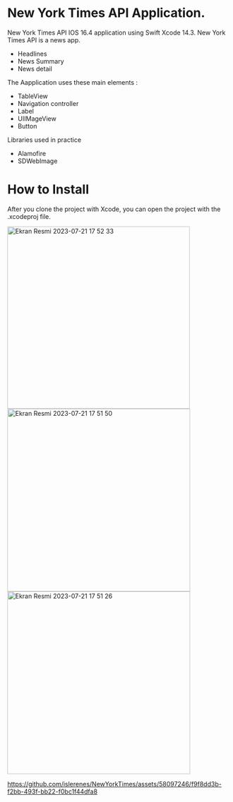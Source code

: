     
# New York Times API Application.
New York Times API IOS 16.4 application using Swift Xcode 14.3.
New York Times API is a news app.

- Headlines
- News Summary
- News detail

The Aapplication uses these main elements :
- TableView
- Navigation controller
- Label 
- UIIMageView
- Button

Libraries used in practice

- Alamofire
- SDWebImage

# How to Install

After you clone the project with Xcode, you can open the project with the .xcodeproj file.


<img width="413" alt="Ekran Resmi 2023-07-21 17 52 33" src="https://github.com/islerenes/NewYorkTimes/assets/58097246/a7d096f7-7761-4af7-99f3-6faa5670f633">


<img width="414" alt="Ekran Resmi 2023-07-21 17 51 50" src="https://github.com/islerenes/NewYorkTimes/assets/58097246/90008094-218a-44f6-9681-147a71b6b945">


<img width="414" alt="Ekran Resmi 2023-07-21 17 51 26" src="https://github.com/islerenes/NewYorkTimes/assets/58097246/f4a0c34f-ae70-4ab5-af5c-08e3225789cb">






https://github.com/islerenes/NewYorkTimes/assets/58097246/f9f8dd3b-f2bb-493f-bb22-f0bc1f44dfa8




  
